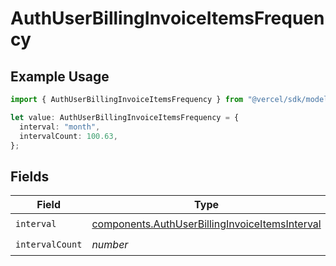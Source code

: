 # AuthUserBillingInvoiceItemsFrequency

## Example Usage

```typescript
import { AuthUserBillingInvoiceItemsFrequency } from "@vercel/sdk/models/components";

let value: AuthUserBillingInvoiceItemsFrequency = {
  interval: "month",
  intervalCount: 100.63,
};
```

## Fields

| Field                                                                                                            | Type                                                                                                             | Required                                                                                                         | Description                                                                                                      |
| ---------------------------------------------------------------------------------------------------------------- | ---------------------------------------------------------------------------------------------------------------- | ---------------------------------------------------------------------------------------------------------------- | ---------------------------------------------------------------------------------------------------------------- |
| `interval`                                                                                                       | [components.AuthUserBillingInvoiceItemsInterval](../../models/components/authuserbillinginvoiceitemsinterval.md) | :heavy_check_mark:                                                                                               | N/A                                                                                                              |
| `intervalCount`                                                                                                  | *number*                                                                                                         | :heavy_check_mark:                                                                                               | N/A                                                                                                              |